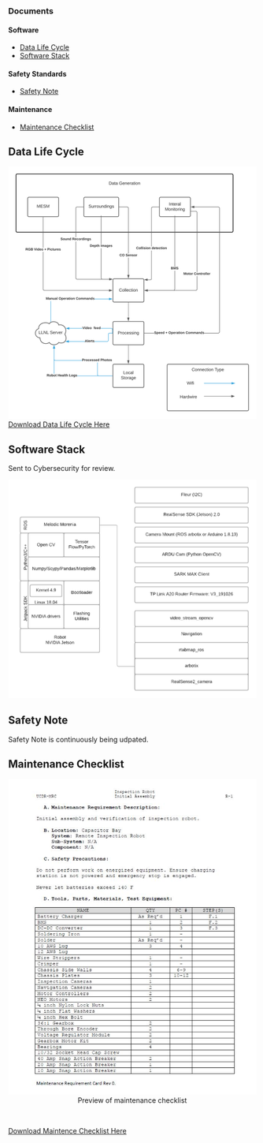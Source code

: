 
### Documents
   <!-- <summary>Documents List</summary> -->
#### Software
<ul>
<li><a href="https://mesmerizing-engineers.github.io/MESMerizing-Engineers/docs/components#DataLifeCycle">Data Life Cycle</a></li>
<li><a href="https://mesmerizing-engineers.github.io/MESMerizing-Engineers/docs/components#SoftwareStack">Software Stack</a></li>
</ul>

#### Safety Standards

<ul>
<li><a href="https://mesmerizing-engineers.github.io/MESMerizing-Engineers/docs/components#SafetyNote">Safety Note</a></li>
</ul>

#### Maintenance 

<ul>
<li><a href="https://mesmerizing-engineers.github.io/MESMerizing-Engineers/docs/components#Maintenance">Maintenance Checklist</a></li>
</ul>






<div id="DLC"></div>

## Data Life Cycle
<center>
  <img src="photos/Data Life Cycle Diagram.png" />
</center>
<a href="Data_Life_Cycle__V2.pdf">Download Data Life Cycle Here</a>
  </div>
  
<div id="SoftwareStack"></div>

## Software Stack
Sent to Cybersecurity for review.
<center>
  <img src="photos/Software Stack BD.png" />
</center>

<div id="SafetyNote"></div>

## Safety Note
Safety Note is continuously being udpated.

<div id="Maintenance"></div>

## Maintenance Checklist

<p align="center">
<img src="photos/maintenanceCL.jpg" /><br>
Preview of maintenance checklist
</p></br>

<a href="UCDR_R1.pdf">Download Maintence Checklist Here</a>
  </div>

